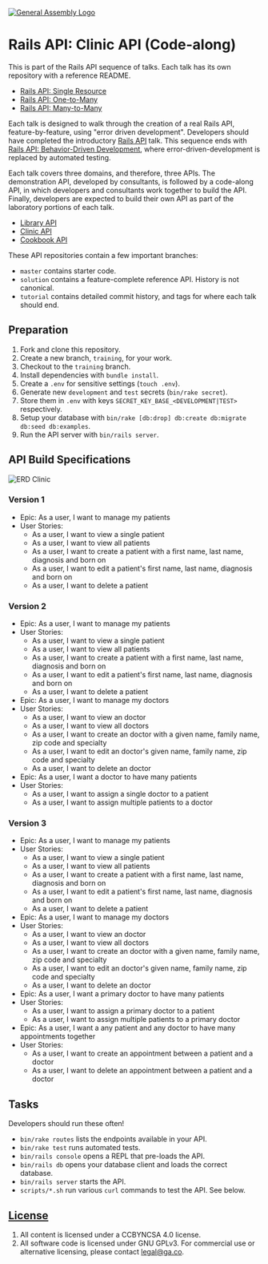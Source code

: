 [![General Assembly Logo](https://camo.githubusercontent.com/1a91b05b8f4d44b5bbfb83abac2b0996d8e26c92/687474703a2f2f692e696d6775722e636f6d2f6b6538555354712e706e67)](https://generalassemb.ly/education/web-development-immersive)

# Rails API: Clinic API (Code-along)

This is part of the Rails API sequence of talks. Each talk has its own
repository with a reference README.

-   [Rails API: Single Resource](https://git.generalassemb.ly/ga-wdi-boston/rails-api-single-resource)
-   [Rails API: One-to-Many](https://git.generalassemb.ly/ga-wdi-boston/rails-api-one-to-many)
-   [Rails API: Many-to-Many](https://git.generalassemb.ly/ga-wdi-boston/rails-api-many-to-many)

Each talk is designed to walk through the creation of a real Rails API,
feature-by-feature, using "error driven development". Developers should have
completed the introductory [Rails
API](https://git.generalassemb.ly/ga-wdi-boston/rails-api) talk. This sequence ends with
[Rails API: Behavior-Driven
Development](https://git.generalassemb.ly/ga-wdi-boston/rails-api-bdd), where
error-driven-development is replaced by automated testing.

Each talk covers three domains, and therefore, three APIs. The demonstration
API, developed by consultants, is followed by a code-along API, in which
developers and consultants work together to build the API. Finally, developers
are expected to build their own API as part of the laboratory portions of each
talk.

-   [Library API](https://git.generalassemb.ly/ga-wdi-boston/rails-api-library-demo)
-   [Clinic API](https://git.generalassemb.ly/ga-wdi-boston/rails-api-clinic-code-along)
-   [Cookbook API](https://git.generalassemb.ly/ga-wdi-boston/rails-api-cookbook-lab)

These API repositories contain a few important branches:

-   `master` contains starter code.
-   `solution` contains a feature-complete reference API. History is not
    canonical.
-   `tutorial` contains detailed commit history, and tags for where each talk
    should end.

## Preparation

1.  Fork and clone this repository.
1.  Create a new branch, `training`, for your work.
1.  Checkout to the `training` branch.
1.  Install dependencies with `bundle install`.
1.  Create a `.env` for sensitive settings (`touch .env`).
1.  Generate new `development` and `test` secrets (`bin/rake secret`).
1.  Store them in `.env` with keys `SECRET_KEY_BASE_<DEVELOPMENT|TEST>`
    respectively.
1.  Setup your database with `bin/rake [db:drop] db:create db:migrate db:seed
    db:examples`.
1.  Run the API server with `bin/rails server`.

## API Build Specifications

![ERD Clinic](https://git.generalassemb.ly/storage/user/3667/files/4e3c51d4-ce2e-11e7-9d36-8379102225c9)

### Version 1
- Epic: As a user, I want to manage my patients
- User Stories:
  - As a user, I want to view a single patient
  - As a user, I want to view all patients
  - As a user, I want to create a patient with a first name, last name, diagnosis and born on
  - As a user, I want to edit a patient's first name, last name, diagnosis and born on
  - As a user, I want to delete a patient

### Version 2
- Epic: As a user, I want to manage my patients
- User Stories:
  - As a user, I want to view a single patient
  - As a user, I want to view all patients
  - As a user, I want to create a patient with a first name, last name, diagnosis and born on
  - As a user, I want to edit a patient's first name, last name, diagnosis and born on
  - As a user, I want to delete a patient
- Epic: As a user, I want to manage my doctors
- User Stories:
  - As a user, I want to view an doctor
  - As a user, I want to view all doctors
  - As a user, I want to create an doctor with a given name, family name, zip code and specialty
  - As a user, I want to edit an doctor's given name, family name, zip code and specialty
  - As a user, I want to delete an doctor
- Epic: As a user, I want a doctor to have many patients
- User Stories:
  - As a user, I want to assign a single doctor to a patient
  - As a user, I want to assign multiple patients to a doctor

### Version 3
- Epic: As a user, I want to manage my patients
- User Stories:
  - As a user, I want to view a single patient
  - As a user, I want to view all patients
  - As a user, I want to create a patient with a first name, last name, diagnosis and born on
  - As a user, I want to edit a patient's first name, last name, diagnosis and born on
  - As a user, I want to delete a patient
- Epic: As a user, I want to manage my doctors
- User Stories:
  - As a user, I want to view an doctor
  - As a user, I want to view all doctors
  - As a user, I want to create an doctor with a given name, family name, zip code and specialty
  - As a user, I want to edit an doctor's given name, family name, zip code and specialty
  - As a user, I want to delete an doctor
- Epic: As a user, I want a primary doctor to have many patients
- User Stories:
  - As a user, I want to assign a primary doctor to a patient
  - As a user, I want to assign multiple patients to a primary doctor
- Epic: As a user, I want a any patient and any doctor to have many appointments together
- User Stories:
    - As a user, I want to create an appointment between a patient and a doctor
    - As a user, I want to delete an appointment between a patient and a doctor

## Tasks

Developers should run these often!

-   `bin/rake routes` lists the endpoints available in your API.
-   `bin/rake test` runs automated tests.
-   `bin/rails console` opens a REPL that pre-loads the API.
-   `bin/rails db` opens your database client and loads the correct database.
-   `bin/rails server` starts the API.
-   `scripts/*.sh` run various `curl` commands to test the API. See below.

<!-- TODO -   `rake nag` checks your code style. -->
<!-- TODO -   `rake lint` checks your code for syntax errors. -->

## [License](LICENSE)

1.  All content is licensed under a CC­BY­NC­SA 4.0 license.
1.  All software code is licensed under GNU GPLv3. For commercial use or
    alternative licensing, please contact legal@ga.co.
